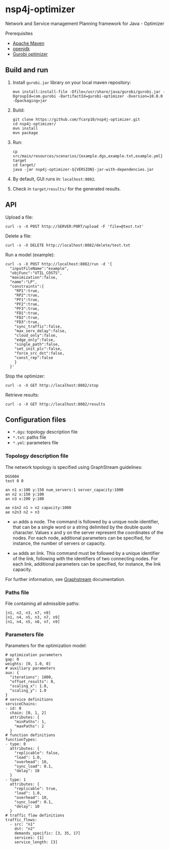 # nsp4j-optimizer

Network and Service management Planning framework for Java - Optimizer

Prerequisites

- [Apache Maven](https://maven.apache.org/)
- [openjdk](https://openjdk.org/)
- [Gurobi optimizer](https://www.gurobi.com/)


## Build and run

1. Install `gurobi.jar` library on your local maven repository:
   
   	```shell
	mvn install:install-file -Dfile=/usr/share/java/gurobi/gurobi.jar -DgroupId=com.gurobi -DartifactId=gurobi-optimizer -Dversion=10.0.0 -Dpackaging=jar
	```


2. Build:

	```shell
	git clone https://github.com/fcarp10/nsp4j-optimizer.git
	cd nsp4j-optimizer/
	mvn install
	mvn package
	```

3. Run:
	
	```shell
	cp src/main/resources/scenarios/{example.dgs,example.txt,example.yml} target
	cd target/
	java -jar nsp4j-optimizer-${VERSION}-jar-with-dependencies.jar
	```

4. By default, GUI runs in: `localhost:8082`.

5. Check in `target/results/` for the generated results.

## API

Upload a file:
```
curl -s -X POST http://SERVER:PORT/upload -F 'file=@test.txt'
```

Delete a file:
```
curl -s -X DELETE http://localhost:8082/delete/test.txt
```

Run a model (example):
```
curl -s -X POST http://localhost:8082/run -d '{ 
  "inputFileName":"example",
  "objFunc":"UTIL_COSTS",
  "maximization":false,
  "name":"LP",
  "constraints":{
    "RP1":true,
    "RP2":true,
    "PF1":true,
    "PF2":true,
    "PF3":true,
    "FD1":true,
    "FD2":true,
    "FD3":true,
    "sync_traffic":false,
    "max_serv_delay":false,
    "cloud_only":false,
    "edge_only":false,
    "single_path":false,
    "set_init_plc":false,
    "force_src_dst":false,
    "const_rep":false
    }
  }'
```

Stop the optimizer:
```
curl -s -X GET http://localhost:8082/stop 
```

Retrieve results:
```
curl -s -X GET http://localhost:8082/results 
```

## Configuration files

- `*.dgs`: topology description file
- `*.txt`: paths file
- `*.yml`: parameters file


### Topology description file

The network topology is specified using GraphStream guidelines:

```
DGS004
test 0 0

an n1 x:100 y:150 num_servers:1 server_capacity:1000 
an n2 x:150 y:100
an n3 x:200 y:100

ae n1n2 n1 > n2 capacity:1000
ae n2n3 n2 > n3

```

- `an` adds a node. The command is followed by a unique node identifier, that
  can be a single word or a string delimited by the double quote character.
  Values x and y on the server represent the coordinates of the nodes. For each
  node, additional parameters can be specified, for instance, the number of
  servers or capacity.

- `ae` adds an link. This command must be followed by a unique identifier of the
  link, following with the identifiers of two connecting nodes. For each link,
  additional parameters can be specified, for instance, the link capacity.

For further information, see
[Graphstream](http://graphstream-project.org/doc/Advanced-Concepts/The-DGS-File-Format/)
documentation.


### Paths file

File containing all admissible paths:

``` 
[n1, n2, n3, n7, n9]
[n1, n4, n5, n3, n7, n9]
[n1, n4, n5, n6, n7, n9]
```


### Parameters file

Parameters for the optimization model:

```
# optimization parameters
gap: 0
weights: [0, 1.0, 0]
# auxiliary parameters
aux: {
  "iterations": 1000,
  "offset_results": 0,
  "scaling_x": 1.0,
  "scaling_y": 1.0
}
# service definitions
serviceChains:
- id: 0
  chain: [0, 1, 2]
  attributes: {
    "minPaths": 1,
    "maxPaths": 2
  }
# function definitions
functionTypes:
- type: 0
  attributes: {
    "replicable": false,
    "load": 1.0,
    "overhead": 10,
    "sync_load": 0.1,
    "delay": 10
  }
- type: 1
  attributes: {
    "replicable": true,
    "load": 1.0,
    "overhead": 10,
    "sync_load": 0.1,
    "delay": 10
  }
# traffic flow definitions
traffic_flows:
  - src: "n1"
    dst: "n2"
    demands_specific: [3, 35, 17]
    services: [1]
    service_length: [3]

```